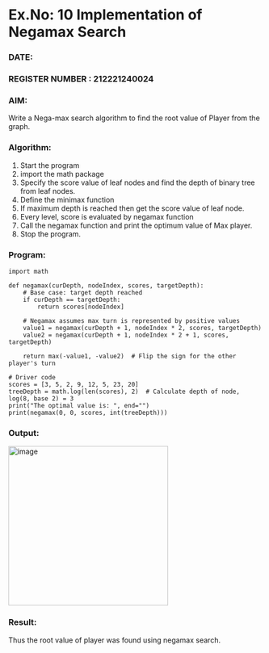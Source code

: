 # Ex.No: 10  Implementation of Negamax Search
### DATE:                                                                            
### REGISTER NUMBER : 212221240024

### AIM: 
Write a Nega-max search algorithm to find the root value of Player from the  graph.
### Algorithm:
1. Start the program
2. import the math package
3. Specify the score value of leaf nodes and find the depth of binary tree from leaf nodes.
4. Define the minimax function
5. If maximum depth is reached then get the score value of leaf node.
6. Every level, score is evaluated by negamax function 
8. Call the negamax function  and print the optimum value of Max player.
9. Stop the program. 

### Program:

~~~
import math

def negamax(curDepth, nodeIndex, scores, targetDepth):
    # Base case: target depth reached
    if curDepth == targetDepth:
        return scores[nodeIndex]

    # Negamax assumes max turn is represented by positive values
    value1 = negamax(curDepth + 1, nodeIndex * 2, scores, targetDepth)
    value2 = negamax(curDepth + 1, nodeIndex * 2 + 1, scores, targetDepth)

    return max(-value1, -value2)  # Flip the sign for the other player's turn

# Driver code
scores = [3, 5, 2, 9, 12, 5, 23, 20]
treeDepth = math.log(len(scores), 2)  # Calculate depth of node, log(8, base 2) = 3
print("The optimal value is: ", end="")
print(negamax(0, 0, scores, int(treeDepth)))
~~~









### Output:
<img width="316" alt="image" src="https://github.com/user-attachments/assets/bf63af21-ebbd-4edf-983d-6daced1a1587">



### Result:
Thus the root value of player was found using negamax search.

